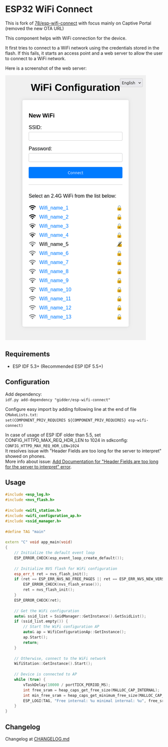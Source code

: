 # ESP32 WiFi Connect

This is fork of [78/esp-wifi-connect][origin] with focus mainly on Captive Portal (removed the new OTA URL)

This component helps with WiFi connection for the device.

It first tries to connect to a WiFi network using the credentials stored in the flash. If this fails, it starts an access point and a web server to allow the user to connect to a WiFi network.

Here is a screenshot of the web server:

![Access Point Configuration][image]

## Requirements

- ESP IDF 5.3+ (Recommended ESP IDF 5.5+)

## Configuration

Add dependency:  
`idf.py add-dependency "gidder/esp-wifi-connect"`  

Configure easy import by adding following line at the end of file `CMakeLists.txt`:  
`set(COMPONENT_PRIV_REQUIRES ${COMPONENT_PRIV_REQUIRES} esp-wifi-connect)`

In case of usage of ESP IDF older than 5.5, set CONFIG_HTTPD_MAX_REQ_HDR_LEN to 1024 in sdkconfig:  
`CONFIG_HTTPD_MAX_REQ_HDR_LEN=1024`  
It resolves issue with "Header Fields are too long for the server to interpret" showed on phones.  
More info about issue: [Add Documentation for "Header Fields are too long for the server to interpret" error][header_length].

## Usage

```cpp
#include <esp_log.h>
#include <nvs_flash.h>

#include <wifi_station.h>
#include <wifi_configuration_ap.h>
#include <ssid_manager.h>

#define TAG "main"

extern "C" void app_main(void)
{
    // Initialize the default event loop
    ESP_ERROR_CHECK(esp_event_loop_create_default());

    // Initialize NVS flash for WiFi configuration
    esp_err_t ret = nvs_flash_init();
    if (ret == ESP_ERR_NVS_NO_FREE_PAGES || ret == ESP_ERR_NVS_NEW_VERSION_FOUND) {
        ESP_ERROR_CHECK(nvs_flash_erase());
        ret = nvs_flash_init();
    }
    ESP_ERROR_CHECK(ret);

    // Get the WiFi configuration
    auto& ssid_list = SsidManager::GetInstance().GetSsidList();
    if (ssid_list.empty()) {
        // Start the WiFi configuration AP
        auto& ap = WifiConfigurationAp::GetInstance();
        ap.Start();
        return;
    }

    // Otherwise, connect to the WiFi network
    WifiStation::GetInstance().Start();

    // Device is connected to AP
    while (true) {
        vTaskDelay(10000 / portTICK_PERIOD_MS);
        int free_sram = heap_caps_get_free_size(MALLOC_CAP_INTERNAL);
        int min_free_sram = heap_caps_get_minimum_free_size(MALLOC_CAP_INTERNAL);
        ESP_LOGI(TAG, "Free internal: %u minimal internal: %u", free_sram, min_free_sram);
    }
}
```

## Changelog

Changelog at [CHANGELOG.md][changelog]

[origin]: https://github.com/78/esp-wifi-connect
[changelog]: CHANGELOG.md
[image]: assets/ap_list.png
[header_length]: https://github.com/tonyp7/esp32-wifi-manager/issues/147